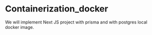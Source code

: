 # Containerization_docker
We will implement Next JS project with prisma and with postgres local docker image.
